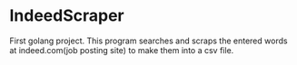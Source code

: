 # IndeedScraper
First golang project. 
This program searches and scraps the entered words at indeed.com(job posting site) to make them into a csv file.
